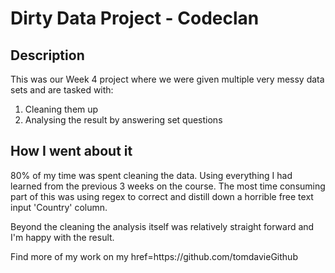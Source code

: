 <h1 id="toc_0">Dirty Data Project - Codeclan</h1>

<h2 id="toc_1">Description</h2>

<p>This was our Week 4 project where we were given multiple very messy data sets and are tasked with:</p>

<ol>
<li>Cleaning them up</li>
<li>Analysing the result by answering set questions</li>
</ol>

<h2 id="toc_2">How I went about it</h2>

<p>80% of my time was spent cleaning the data. Using everything I had learned from the previous 3 weeks on the course. The most time consuming part of this was using regex to correct and distill down a horrible free text input &#39;Country&#39; column. </p>

<p>Beyond the cleaning the analysis itself was relatively straight forward and I&#39;m happy with the result. </p>

<p>Find more of my work on my href=https://github.com/tomdavieGithub</p>
